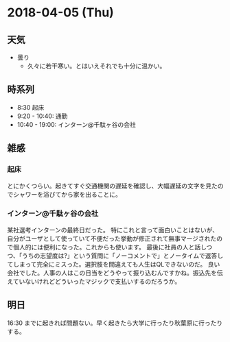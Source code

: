 # 2018-04-05 (Thu)

## 天気

- 曇り
  - 久々に若干寒い。とはいえそれでも十分に温かい。

## 時系列

- 8:30 起床
- 9:20 - 10:40: 通勤
- 10:40 - 19:00: インターン@千駄ヶ谷の会社

## 雑感

### 起床

とにかくつらい。起きてすぐ交通機関の遅延を確認し、大幅遅延の文字を見たのでシャワーを浴びてから家を出ることに。

### インターン@千駄ヶ谷の会社

某社選考インターンの最終日だった。
特にこれと言って面白いことはないが、自分がユーザとして使っていて不便だった挙動が修正されて無事マージされたので個人的には便利になった。これからも使います。
最後に社員の人と話しつつ、「うちの志望度は?」という質問に「ノーコメントで」とノータイムで返答してしまって完全にミスった。選択肢を間違えても人生はQLできないのだ。
良い会社でした。人事の人はこの日当をどうやって振り込むんですかね。振込先を伝えていないけれどどういったマジックで支払いするのだろうか。

## 明日

16:30 までに起きれば問題ない。早く起きたら大学に行ったり秋葉原に行ったりする。
